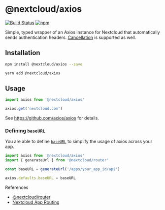 # @nextcloud/axios

[![Build Status](https://travis-ci.com/nextcloud/nextcloud-axios.svg?branch=master)](https://travis-ci.com/nextcloud/nextcloud-axios)
[![npm](https://img.shields.io/npm/v/@nextcloud/axios.svg)](https://www.npmjs.com/package/@nextcloud/axios)

Simple, typed wrapper of an Axios instance for Nextcloud that automatically sends authentication headers. [Cancellation](https://github.com/axios/axios#cancellation) is supported as well.

## Installation

```sh
npm install @nextcloud/axios --save
```

```sh
yarn add @nextcloud/axios
```

## Usage

```js
import axios from '@nextcloud/axios'

axios.get('nextcloud.com')
```

See https://github.com/axios/axios for details.

### Defining `baseURL`

You are able to define [`baseURL`](https://axios-http.com/docs/config_defaults) to simplify the usage of axios across your app.

```ts
import axios from '@nextcloud/axios'
import { generateUrl } from '@nextcloud/router'

const baseURL = generateUrl('/apps/your_app_id/api')

axios.defaults.baseURL = baseURL
```

References

- [@nextcloud/router](https://github.com/nextcloud/nextcloud-router)
- [Nextcloud App Routing](https://docs.nextcloud.com/server/latest/developer_manual/basics/routing.html)
